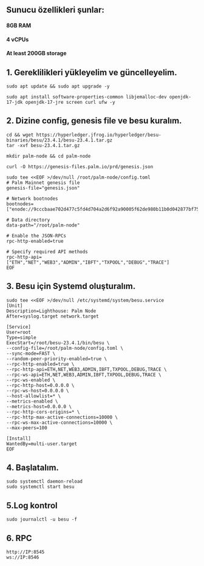 ## Sunucu özellikleri şunlar:
#### 8GB RAM
#### 4 vCPUs
#### At least 200GB storage
## 1. Gereklilikleri yükleyelim ve güncelleyelim.
```
sudo apt update && sudo apt upgrade -y
```
```
sudo apt install software-properties-common libjemalloc-dev openjdk-17-jdk openjdk-17-jre screen curl ufw -y
```

## 2. Dizine config, genesis file ve besu kuralım.
```
cd && wget https://hyperledger.jfrog.io/hyperledger/besu-binaries/besu/23.4.1/besu-23.4.1.tar.gz
tar -xvf besu-23.4.1.tar.gz
```
```
mkdir palm-node && cd palm-node
```
```
curl -O https://genesis-files.palm.io/prd/genesis.json
```
```
sudo tee <<EOF >/dev/null /root/palm-node/config.toml
# Palm Mainnet genesis file
genesis-file="genesis.json"

# Network bootnodes
bootnodes=["enode://9cccbaae702d477c5fd4d704a2d6f92a90005f62de980b11b0d042877bf759774cf7d68d358c59427622e87538bc46afa1195d6ac12cb153d6771461c1830d1b@54.243.108.56:30303","enode://d6518f4f318a172158cf73c3e615c4eb488efb14c20b4a2f13570bf01092573222cd6935599a80017512457fb7f229cf6562f9d038b5d0dc98db95074d4a98b3@18.235.247.31:30303"]

# Data directory
data-path="/root/palm-node"

# Enable the JSON-RPCs
rpc-http-enabled=true

# Specify required API methods
rpc-http-api=["ETH","NET","WEB3","ADMIN","IBFT","TXPOOL","DEBUG","TRACE"]
EOF
```
## 3. Besu için Systemd oluşturalım.
```
sudo tee <<EOF >/dev/null /etc/systemd/system/besu.service
[Unit]
Description=Lighthouse: Palm Node
After=syslog.target network.target

[Service]
User=root
Type=simple
ExecStart=/root/besu-23.4.1/bin/besu \
--config-file=/root/palm-node/config.toml \
--sync-mode=FAST \
--random-peer-priority-enabled=true \
--rpc-http-enabled=true \
--rpc-http-api=ETH,NET,WEB3,ADMIN,IBFT,TXPOOL,DEBUG,TRACE \
--rpc-ws-api=ETH,NET,WEB3,ADMIN,IBFT,TXPOOL,DEBUG,TRACE \
--rpc-ws-enabled \
--rpc-http-host=0.0.0.0 \
--rpc-ws-host=0.0.0.0 \
--host-allowlist=* \
--metrics-enabled \
--metrics-host=0.0.0.0 \
--rpc-http-cors-origins=* \
--rpc-http-max-active-connections=10000 \
--rpc-ws-max-active-connections=10000 \
--max-peers=100

[Install]
WantedBy=multi-user.target
EOF
```
## 4. Başlatalım.
```
sudo systemctl daemon-reload
sudo systemctl start besu
```
## 5.Log kontrol
```
sudo journalctl -u besu -f
```
## 6. RPC 
```
http://IP:8545
ws://IP:8546
```
